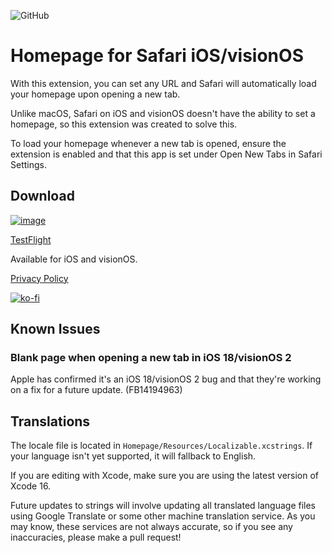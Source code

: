 ![GitHub](https://img.shields.io/github/license/infinitepower18/Homepage-MobileSafari)

# Homepage for Safari iOS/visionOS

With this extension, you can set any URL and Safari will automatically load your homepage upon opening a new tab.

Unlike macOS, Safari on iOS and visionOS doesn't have the ability to set a homepage, so this extension was created to solve this.

To load your homepage whenever a new tab is opened, ensure the extension is enabled and that this app is set under Open New Tabs in Safari Settings.

## Download

[![image](https://ahnafmahmud.com/files/badges/AppStore.svg)](https://apps.apple.com/app/homepage-for-safari/id6481118559)

[TestFlight](https://testflight.apple.com/join/y7e92WCb)

Available for iOS and visionOS.

[Privacy Policy](https://ahnafmahmud.com/apps/Homepage/PrivacyPolicy.html)

[![ko-fi](https://ko-fi.com/img/githubbutton_sm.svg)](https://ko-fi.com/F1F1K06VY)

## Known Issues

### Blank page when opening a new tab in iOS 18/visionOS 2
Apple has confirmed it's an iOS 18/visionOS 2 bug and that they're working on a fix for a future update. (FB14194963)

## Translations

The locale file is located in `Homepage/Resources/Localizable.xcstrings`. If your language isn't yet supported, it will fallback to English.

If you are editing with Xcode, make sure you are using the latest version of Xcode 16.

Future updates to strings will involve updating all translated language files using Google Translate or some other machine translation service. As you may know, these services are not always accurate, so if you see any inaccuracies, please make a pull request!

